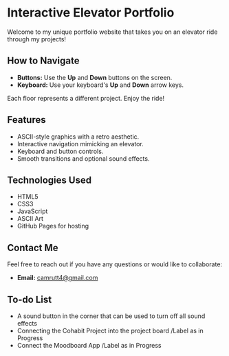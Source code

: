 # Interactive Elevator Portfolio

Welcome to my unique portfolio website that takes you on an elevator ride through my projects!

## **How to Navigate**

- **Buttons:** Use the **Up** and **Down** buttons on the screen.
- **Keyboard:** Use your keyboard's **Up** and **Down** arrow keys.

Each floor represents a different project. Enjoy the ride!

## **Features**

- ASCII-style graphics with a retro aesthetic.
- Interactive navigation mimicking an elevator.
- Keyboard and button controls.
- Smooth transitions and optional sound effects.

## **Technologies Used**

- HTML5
- CSS3
- JavaScript
- ASCII Art
- GitHub Pages for hosting

## **Contact Me**

Feel free to reach out if you have any questions or would like to collaborate:

- **Email:** [camrutt4@gmail.com](mailto:camrutt4@gmail.com)


## **To-do List**

- A sound button in the corner that can be used to turn off all sound effects
- Connecting the Cohabit Project into the project board  /Label as in Progress
- Connect the Moodboard App /Label as in Progress


